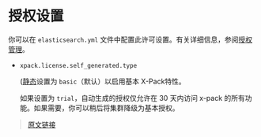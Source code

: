 # 授权设置

你可以在 `elasticsearch.yml` 文件中配置此许可设置。有关详细信息，参阅[授权管理](https://www.elastic.co/guide/en/kibana/8.5/managing-licenses.html)。

- `xpack.license.self_generated.type`

    ([静态](/set_up_elasticsearch/configuring_elasticsearch)设置为 `basic`（默认）以启用基本 X-Pack特性。

    如果设置为 `trial`，自动生成的授权仅允许在 30 天内访问 x-pack 的所有功能。如果需要，你可以稍后将集群降级为基本授权。

> [原文链接](https://www.elastic.co/guide/en/elasticsearch/reference/current/license-settings.html)
